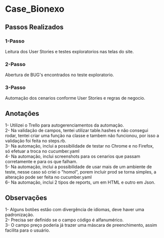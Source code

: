 # Case_Bionexo

<h2>Passos Realizados</h2>

<h3>1-Passo</h3>
Leitura dos User Stories e testes exploratorios nas telas do site.

<h3>2-Passo</h3>
Abertura de BUG's encontrados no teste exploratorio.

<h3>3-Passo</h3>
Automação dos cenarios conforme User Stories e regras de negocio.

<h2>Anotações</h2>
1- Utilizei o Trello para autogerenciamentos da automação.</br>
2- Na validação de campos, tentei utilizar table.hashes e não consegui rodar, tentei criar uma função na classe e tambem não funcionou, por isso a validação foi feita no steps.rb.</br>
3- Na automação, inclui a possibilidade de testar no Chrome e no Firefox, só efetuar a troca no cucumber.yaml</br>
4- Na automação, inclui screenshots para os cenarios que passam corretamente e para os que falham.</br>
5- Na automação, inclui a possibilidade de usar mais de um ambiente de teste, nesse caso só criei o "homol", porem incluir prod se torna simples, a alteração pode ser feita no cucumber.yaml</br>
6- Na automação, inclui 2 tipos de reports, um em HTML e outro em Json.</br>

<h2>Observações</h2>
1- Alguns botões estão com divergência de idiomas, deve haver uma padronização.</br>
2- Precisa ser definido se o campo código é alfanumérico.</br>
3- O campo preço poderia já trazer uma máscara de preenchimento, assim facilita para o usuário.</br>
